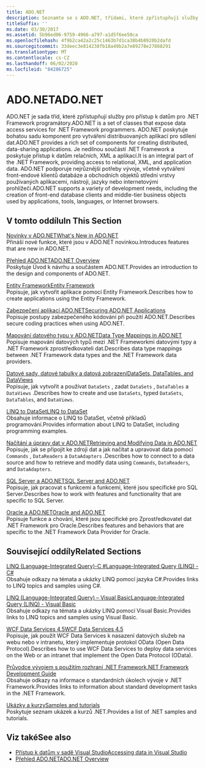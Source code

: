 ```yaml
---
title: ADO.NET
description: Seznamte se s ADO.NET, třídami, které zpřístupňují služby pro přístup k datům pro .NET Framework programátory pro vytváření distribuovaných aplikací pro sdílení dat.
titleSuffix: ''
ms.date: 03/30/2017
ms.assetid: 5b96ed06-9759-4966-a797-a1d5f6ee50ca
ms.openlocfilehash: 4f9b2ca42a2c25c1463b7d1ca38b4b8920b2dafd
ms.sourcegitcommit: 33deec3e814238fb18a49b2a7e89278e27888291
ms.translationtype: MT
ms.contentlocale: cs-CZ
ms.lasthandoff: 06/02/2020
ms.locfileid: "84286725"
---
```

# <a name="adonet"></a><span data-ttu-id="f3c94-103">ADO.NET</span><span class="sxs-lookup"><span data-stu-id="f3c94-103">ADO.NET</span></span>

<span data-ttu-id="f3c94-104">ADO.NET je sada tříd, které zpřístupňují služby pro přístup k datům pro .NET Framework programátory.</span><span class="sxs-lookup"><span data-stu-id="f3c94-104">ADO.NET is a set of classes that expose data access services for .NET Framework programmers.</span></span> <span data-ttu-id="f3c94-105">ADO.NET poskytuje bohatou sadu komponent pro vytváření distribuovaných aplikací pro sdílení dat.</span><span class="sxs-lookup"><span data-stu-id="f3c94-105">ADO.NET provides a rich set of components for creating distributed, data-sharing applications.</span></span> <span data-ttu-id="f3c94-106">Je nedílnou součástí .NET Framework a poskytuje přístup k datům relačních, XML a aplikací.</span><span class="sxs-lookup"><span data-stu-id="f3c94-106">It is an integral part of the .NET Framework, providing access to relational, XML, and application data.</span></span> <span data-ttu-id="f3c94-107">ADO.NET podporuje nejrůznější potřeby vývoje, včetně vytváření front-endové klientů databáze a obchodních objektů střední vrstvy používaných aplikacemi, nástroji, jazyky nebo internetovými prohlížeči.</span><span class="sxs-lookup"><span data-stu-id="f3c94-107">ADO.NET supports a variety of development needs, including the creation of front-end database clients and middle-tier business objects used by applications, tools, languages, or Internet browsers.</span></span>  
  
## <a name="in-this-section"></a><span data-ttu-id="f3c94-108">V tomto oddílu</span><span class="sxs-lookup"><span data-stu-id="f3c94-108">In This Section</span></span>  
 [<span data-ttu-id="f3c94-109">Novinky v ADO.NET</span><span class="sxs-lookup"><span data-stu-id="f3c94-109">What's New in ADO.NET</span></span>](whats-new.md)  
 <span data-ttu-id="f3c94-110">Přináší nové funkce, které jsou v ADO.NET novinkou.</span><span class="sxs-lookup"><span data-stu-id="f3c94-110">Introduces features that are new in ADO.NET.</span></span>  
  
 [<span data-ttu-id="f3c94-111">Přehled ADO.NET</span><span class="sxs-lookup"><span data-stu-id="f3c94-111">ADO.NET Overview</span></span>](ado-net-overview.md)  
 <span data-ttu-id="f3c94-112">Poskytuje Úvod k návrhu a součástem ADO.NET.</span><span class="sxs-lookup"><span data-stu-id="f3c94-112">Provides an introduction to the design and components of ADO.NET.</span></span>  
  
 [<span data-ttu-id="f3c94-113">Entity Framework</span><span class="sxs-lookup"><span data-stu-id="f3c94-113">Entity Framework</span></span>](/ef/ef6/index)  
 <span data-ttu-id="f3c94-114">Popisuje, jak vytvořit aplikace pomocí Entity Framework.</span><span class="sxs-lookup"><span data-stu-id="f3c94-114">Describes how to create applications using the Entity Framework.</span></span>  
  
 [<span data-ttu-id="f3c94-115">Zabezpečení aplikací ADO.NET</span><span class="sxs-lookup"><span data-stu-id="f3c94-115">Securing ADO.NET Applications</span></span>](securing-ado-net-applications.md)  
 <span data-ttu-id="f3c94-116">Popisuje postupy zabezpečeného kódování při použití ADO.NET.</span><span class="sxs-lookup"><span data-stu-id="f3c94-116">Describes secure coding practices when using ADO.NET.</span></span>  
  
 [<span data-ttu-id="f3c94-117">Mapování datového typu v ADO.NET</span><span class="sxs-lookup"><span data-stu-id="f3c94-117">Data Type Mappings in ADO.NET</span></span>](data-type-mappings-in-ado-net.md)  
 <span data-ttu-id="f3c94-118">Popisuje mapování datových typů mezi .NET Frameworkmi datovými typy a .NET Framework zprostředkovateli dat.</span><span class="sxs-lookup"><span data-stu-id="f3c94-118">Describes data type mappings between .NET Framework data types and the .NET Framework data providers.</span></span>  
  
 [<span data-ttu-id="f3c94-119">Datové sady, datové tabulky a datová zobrazení</span><span class="sxs-lookup"><span data-stu-id="f3c94-119">DataSets, DataTables, and DataViews</span></span>](./dataset-datatable-dataview/index.md)  
 <span data-ttu-id="f3c94-120">Popisuje, jak vytvořit a používat `DataSets` , zadat `DataSets` , `DataTables` a `DataViews` .</span><span class="sxs-lookup"><span data-stu-id="f3c94-120">Describes how to create and use `DataSets`, typed `DataSets`, `DataTables`, and `DataViews`.</span></span>  
  
 [<span data-ttu-id="f3c94-121">LINQ to DataSet</span><span class="sxs-lookup"><span data-stu-id="f3c94-121">LINQ to DataSet</span></span>](linq-to-dataset.md)  
 <span data-ttu-id="f3c94-122">Obsahuje informace o LINQ to DataSet, včetně příkladů programování.</span><span class="sxs-lookup"><span data-stu-id="f3c94-122">Provides information about LINQ to DataSet, including programming examples.</span></span>  
  
 [<span data-ttu-id="f3c94-123">Načítání a úpravy dat v ADO.NET</span><span class="sxs-lookup"><span data-stu-id="f3c94-123">Retrieving and Modifying Data in ADO.NET</span></span>](retrieving-and-modifying-data.md)  
 <span data-ttu-id="f3c94-124">Popisuje, jak se připojit ke zdroji dat a jak načítat a upravovat data pomocí `Commands` , `DataReaders` a `DataAdapters` .</span><span class="sxs-lookup"><span data-stu-id="f3c94-124">Describes how to connect to a data source and how to retrieve and modify data using `Commands`, `DataReaders`, and `DataAdapters`.</span></span>  
  
 [<span data-ttu-id="f3c94-125">SQL Server a ADO.NET</span><span class="sxs-lookup"><span data-stu-id="f3c94-125">SQL Server and ADO.NET</span></span>](./sql/index.md)  
 <span data-ttu-id="f3c94-126">Popisuje, jak pracovat s funkcemi a funkcemi, které jsou specifické pro SQL Server.</span><span class="sxs-lookup"><span data-stu-id="f3c94-126">Describes how to work with features and functionality that are specific to SQL Server.</span></span>  
  
 [<span data-ttu-id="f3c94-127">Oracle a ADO.NET</span><span class="sxs-lookup"><span data-stu-id="f3c94-127">Oracle and ADO.NET</span></span>](oracle-and-adonet.md)  
 <span data-ttu-id="f3c94-128">Popisuje funkce a chování, které jsou specifické pro Zprostředkovatel dat .NET Framework pro Oracle.</span><span class="sxs-lookup"><span data-stu-id="f3c94-128">Describes features and behaviors that are specific to the .NET Framework Data Provider for Oracle.</span></span>  
  
## <a name="related-sections"></a><span data-ttu-id="f3c94-129">Související oddíly</span><span class="sxs-lookup"><span data-stu-id="f3c94-129">Related Sections</span></span>  
 [<span data-ttu-id="f3c94-130">LINQ (Language-Integrated Query)-C #</span><span class="sxs-lookup"><span data-stu-id="f3c94-130">Language-Integrated Query (LINQ) - C#</span></span>](../../../csharp/programming-guide/concepts/linq/index.md)  
 <span data-ttu-id="f3c94-131">Obsahuje odkazy na témata a ukázky LINQ pomocí jazyka C#.</span><span class="sxs-lookup"><span data-stu-id="f3c94-131">Provides links to LINQ topics and samples using C#.</span></span>  
  
 [<span data-ttu-id="f3c94-132">LINQ (Language-Integrated Query) – Visual Basic</span><span class="sxs-lookup"><span data-stu-id="f3c94-132">Language-Integrated Query (LINQ) - Visual Basic</span></span>](../../../visual-basic/programming-guide/concepts/linq/index.md)  
 <span data-ttu-id="f3c94-133">Obsahuje odkazy na témata a ukázky LINQ pomocí Visual Basic.</span><span class="sxs-lookup"><span data-stu-id="f3c94-133">Provides links to LINQ topics and samples using Visual Basic.</span></span>  
  
 [<span data-ttu-id="f3c94-134">WCF Data Services 4.5</span><span class="sxs-lookup"><span data-stu-id="f3c94-134">WCF Data Services 4.5</span></span>](../wcf/index.md)  
 <span data-ttu-id="f3c94-135">Popisuje, jak použít WCF Data Services k nasazení datových služeb na webu nebo v intranetu, který implementuje protokol OData (Open Data Protocol).</span><span class="sxs-lookup"><span data-stu-id="f3c94-135">Describes how to use WCF Data Services to deploy data services on the Web or an intranet that implement the Open Data Protocol (OData).</span></span>  
  
 [<span data-ttu-id="f3c94-136">Průvodce vývojem s použitím rozhraní .NET Framework</span><span class="sxs-lookup"><span data-stu-id="f3c94-136">.NET Framework Development Guide</span></span>](../../development-guide.md)  
 <span data-ttu-id="f3c94-137">Obsahuje odkazy na informace o standardních úkolech vývoje v .NET Framework.</span><span class="sxs-lookup"><span data-stu-id="f3c94-137">Provides links to information about standard development tasks in the .NET Framework.</span></span>  
  
 [<span data-ttu-id="f3c94-138">Ukázky a kurzy</span><span class="sxs-lookup"><span data-stu-id="f3c94-138">Samples and tutorials</span></span>](../../../samples-and-tutorials/index.md)  
 <span data-ttu-id="f3c94-139">Poskytuje seznam ukázek a kurzů .NET.</span><span class="sxs-lookup"><span data-stu-id="f3c94-139">Provides a list of .NET samples and tutorials.</span></span>
  
## <a name="see-also"></a><span data-ttu-id="f3c94-140">Viz také</span><span class="sxs-lookup"><span data-stu-id="f3c94-140">See also</span></span>

- [<span data-ttu-id="f3c94-141">Přístup k datům v sadě Visual Studio</span><span class="sxs-lookup"><span data-stu-id="f3c94-141">Accessing data in Visual Studio</span></span>](/visualstudio/data-tools/accessing-data-in-visual-studio)
- [<span data-ttu-id="f3c94-142">Přehled ADO.NET</span><span class="sxs-lookup"><span data-stu-id="f3c94-142">ADO.NET Overview</span></span>](ado-net-overview.md)
